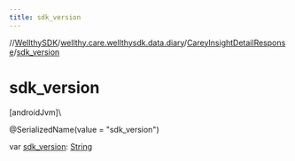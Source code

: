 ```yaml
---
title: sdk_version
---
```

//[WellthySDK](../../../index.html)/[wellthy.care.wellthysdk.data.diary](../index.html)/[CareyInsightDetailResponse](index.html)/[sdk_version](sdk_version.html)



# sdk_version



[androidJvm]\




@SerializedName(value = "sdk_version")



var [sdk_version](sdk_version.html): [String](https://kotlinlang.org/api/latest/jvm/stdlib/kotlin/-string/index.html)





